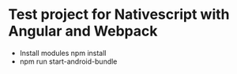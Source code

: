 # Test project for Nativescript with Angular and Webpack

* Install modules npm install
* npm run start-android-bundle